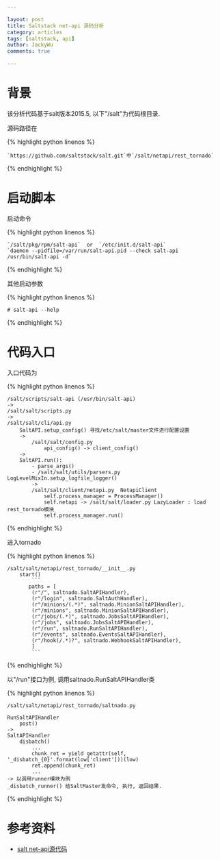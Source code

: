 ```yaml
---

layout: post   
title: Saltstack net-api 源码分析   
category: articles  
tags: [saltstack, api]  
author: JackyWu  
comments: true  

---
```


# 背景

该分析代码基于salt版本2015.5, 以下"/salt"为代码根目录.

源码路径在

{% highlight python linenos %}

    `https://github.com/saltstack/salt.git`中`/salt/netapi/rest_tornado` 

{% endhighlight %}



# 启动脚本

启动命令

{% highlight python linenos %}

    `/salt/pkg/rpm/salt-api`  or  `/etc/init.d/salt-api`
    `daemon --pidfile=/var/run/salt-api.pid --check salt-api /usr/bin/salt-api -d`
 
{% endhighlight %}

其他启动参数

{% highlight python linenos %}

    # salt-api --help

{% endhighlight %}
 

# 代码入口

入口代码为

{% highlight python linenos %}

    /salt/scripts/salt-api (/usr/bin/salt-api)
    ->
    /salt/salt/scripts.py
    -> 
    /salt/salt/cli/api.py
        SaltAPI.setup_config() 寻找/etc/salt/master文件进行配置设置
        ->
            /salt/salt/config.py
                api_config() -> client_config()
        ->
        SaltAPI.run():
            - parse_args()
            - /salt/salt/utils/parsers.py LogLevelMixIn.setup_logfile_logger()
            ->
            /salt/salt/client/netapi.py  NetapiClient
                self.process_manager = ProcessManager()
                self.netapi -> /salt/salt/loader.py LazyLoader : load rest_tornado模块
                self.process_manager.run()

{% endhighlight %} 

进入tornado

{% highlight python linenos %}

    /salt/salt/netapi/rest_tornado/__init__.py
        start()
            ```
           paths = [
            (r"/", saltnado.SaltAPIHandler),
            (r"/login", saltnado.SaltAuthHandler),
            (r"/minions/(.*)", saltnado.MinionSaltAPIHandler),
            (r"/minions", saltnado.MinionSaltAPIHandler),
            (r"/jobs/(.*)", saltnado.JobsSaltAPIHandler),
            (r"/jobs", saltnado.JobsSaltAPIHandler),
            (r"/run", saltnado.RunSaltAPIHandler),
            (r"/events", saltnado.EventsSaltAPIHandler),
            (r"/hook(/.*)?", saltnado.WebhookSaltAPIHandler),
            ] 
            ```
 
{% endhighlight %}

以"/run"接口为例, 调用saltnado.RunSaltAPIHandler类

{% highlight python linenos %}

    /salt/salt/netapi/rest_tornado/saltnado.py

    RunSaltAPIHandler
        post()
    -> 
    SaltAPIHandler
        disbatch()
            ...
            chunk_ret = yield getattr(self, '_disbatch_{0}'.format(low['client']))(low)
            ret.append(chunk_ret)
            ...
    -> 以调用runner模块为例
    _disbatch_runner() 给SaltMaster发命令, 执行, 返回结果.
 
{% endhighlight %}


# 参考资料

- [salt net-api源代码](https://github.com/saltstack/salt.git)
